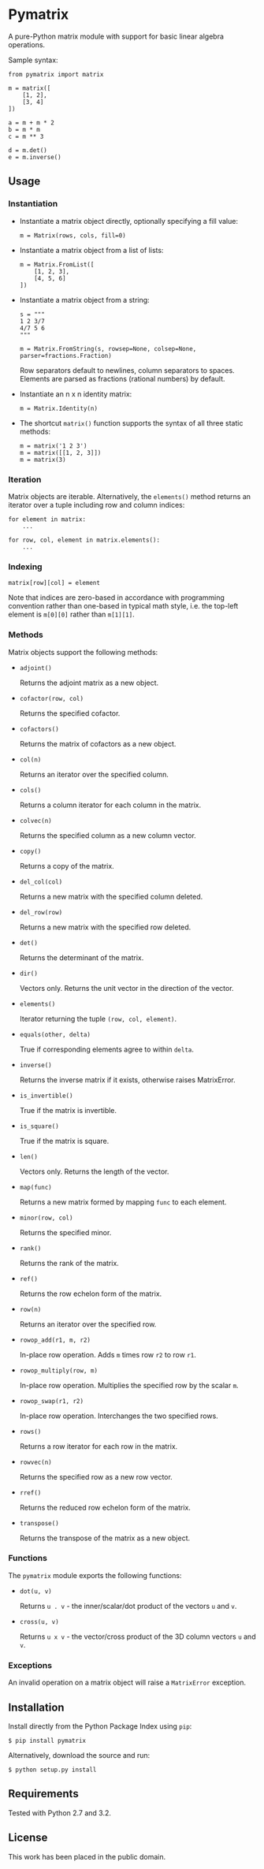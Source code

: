 # Pymatrix

A pure-Python matrix module with support for basic linear algebra operations.

Sample syntax:

    from pymatrix import matrix
    
    m = matrix([
        [1, 2],
        [3, 4]
    ])
    
    a = m + m * 2
    b = m * m
    c = m ** 3
    
    d = m.det()
    e = m.inverse()

## Usage

### Instantiation

 *  Instantiate a matrix object directly, optionally specifying a fill value:

        m = Matrix(rows, cols, fill=0)

 *  Instantiate a matrix object from a list of lists:

        m = Matrix.FromList([
            [1, 2, 3],
            [4, 5, 6]
        ])

 *  Instantiate a matrix object from a string:

        s = """
        1 2 3/7
        4/7 5 6
        """
        
        m = Matrix.FromString(s, rowsep=None, colsep=None, parser=fractions.Fraction)

    Row separators default to newlines, column separators to spaces. Elements are parsed as fractions (rational numbers) by default.

 *  Instantiate an n x n identity matrix:

        m = Matrix.Identity(n)

 *  The shortcut `matrix()` function supports the syntax of all three static methods:

        m = matrix('1 2 3')
        m = matrix([[1, 2, 3]])
        m = matrix(3)

### Iteration

Matrix objects are iterable. Alternatively, the `elements()` method returns an iterator over a tuple including row and column indices:

    for element in matrix:
        ...
    
    for row, col, element in matrix.elements():
        ...

### Indexing

    matrix[row][col] = element

Note that indices are zero-based in accordance with programming convention rather than one-based in typical math style, i.e. the top-left element is `m[0][0]` rather than `m[1][1]`.

### Methods

Matrix objects support the following methods:

 *  `adjoint()`

    Returns the adjoint matrix as a new object.

 *  `cofactor(row, col)`

    Returns the specified cofactor.

 *  `cofactors()`

    Returns the matrix of cofactors as a new object.

 *  `col(n)`

    Returns an iterator over the specified column.

 *  `cols()`

    Returns a column iterator for each column in the matrix.

 *  `colvec(n)`

    Returns the specified column as a new column vector.

 *  `copy()`

    Returns a copy of the matrix.

 *  `del_col(col)`

    Returns a new matrix with the specified column deleted.

 *  `del_row(row)`

    Returns a new matrix with the specified row deleted.

 *  `det()`

    Returns the determinant of the matrix.

 *  `dir()`

    Vectors only. Returns the unit vector in the direction of the vector.

 *  `elements()`

    Iterator returning the tuple `(row, col, element)`.

 *  `equals(other, delta)`

    True if corresponding elements agree to within `delta`.

 *  `inverse()`

    Returns the inverse matrix if it exists, otherwise raises MatrixError.

 *  `is_invertible()`

    True if the matrix is invertible.

 *  `is_square()`

    True if the matrix is square.

 *  `len()`

    Vectors only. Returns the length of the vector.

 *  `map(func)`

    Returns a new matrix formed by mapping `func` to each element.

 *  `minor(row, col)`

    Returns the specified minor.

 *  `rank()`

    Returns the rank of the matrix.

 *  `ref()`

    Returns the row echelon form of the matrix.

 *  `row(n)`

    Returns an iterator over the specified row.

 *  `rowop_add(r1, m, r2)`

    In-place row operation. Adds `m` times row `r2` to row `r1`.

 *  `rowop_multiply(row, m)`

    In-place row operation. Multiplies the specified row by the scalar `m`.

 *  `rowop_swap(r1, r2)`

    In-place row operation. Interchanges the two specified rows.

 *  `rows()`

    Returns a row iterator for each row in the matrix.

 *  `rowvec(n)`

    Returns the specified row as a new row vector.

 *  `rref()`

    Returns the reduced row echelon form of the matrix.

 *  `transpose()`

    Returns the transpose of the matrix as a new object.

### Functions

The `pymatrix` module exports the following functions:

 *  `dot(u, v)`

    Returns `u . v` - the inner/scalar/dot product of the vectors `u` and `v`.

 *  `cross(u, v)`

    Returns `u x v` - the vector/cross product of the 3D column vectors `u` and `v`.

### Exceptions

An invalid operation on a matrix object will raise a `MatrixError` exception.

## Installation

Install directly from the Python Package Index using `pip`:

    $ pip install pymatrix

Alternatively, download the source and run:

    $ python setup.py install

## Requirements

Tested with Python 2.7 and 3.2.

## License

This work has been placed in the public domain.